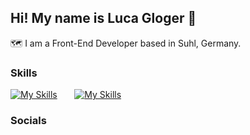 ## Hi! My name is Luca Gloger 👋
🗺️ I am a Front-End Developer based in Suhl, Germany.

### Skills
[![My Skills](https://skillicons.dev/icons?i=html,css)](https://skillicons.dev) &nbsp;&nbsp;&nbsp;&nbsp;&nbsp; [![My Skills](https://skillicons.dev/icons?i=js,ts)](https://skillicons.dev)

### Socials
